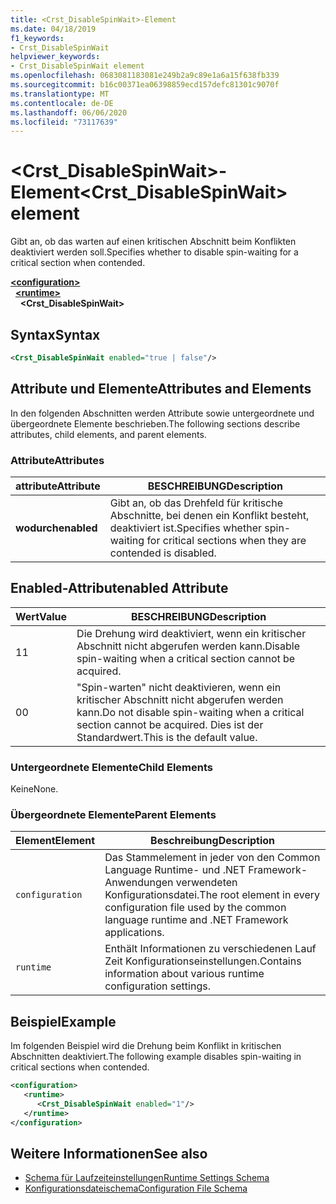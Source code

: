 ```yaml
---
title: <Crst_DisableSpinWait>-Element
ms.date: 04/18/2019
f1_keywords:
- Crst_DisableSpinWait
helpviewer_keywords:
- Crst_DisableSpinWait element
ms.openlocfilehash: 0683081183081e249b2a9c89e1a6a15f638fb339
ms.sourcegitcommit: b16c00371ea06398859ecd157defc81301c9070f
ms.translationtype: MT
ms.contentlocale: de-DE
ms.lasthandoff: 06/06/2020
ms.locfileid: "73117639"
---
```

# <a name="crst_disablespinwait-element"></a><span data-ttu-id="5c2fb-102">\<Crst_DisableSpinWait>-Element</span><span class="sxs-lookup"><span data-stu-id="5c2fb-102">\<Crst_DisableSpinWait> element</span></span>

<span data-ttu-id="5c2fb-103">Gibt an, ob das warten auf einen kritischen Abschnitt beim Konflikten deaktiviert werden soll.</span><span class="sxs-lookup"><span data-stu-id="5c2fb-103">Specifies whether to disable spin-waiting for a critical section when contended.</span></span>  
  
[**\<configuration>**](../configuration-element.md)\
&nbsp;&nbsp;[**\<runtime>**](runtime-element.md)\
&nbsp;&nbsp;&nbsp;&nbsp;**\<Crst_DisableSpinWait>**  
  
## <a name="syntax"></a><span data-ttu-id="5c2fb-104">Syntax</span><span class="sxs-lookup"><span data-stu-id="5c2fb-104">Syntax</span></span>  
  
```xml  
<Crst_DisableSpinWait enabled="true | false"/>  
```  
  
## <a name="attributes-and-elements"></a><span data-ttu-id="5c2fb-105">Attribute und Elemente</span><span class="sxs-lookup"><span data-stu-id="5c2fb-105">Attributes and Elements</span></span>

<span data-ttu-id="5c2fb-106">In den folgenden Abschnitten werden Attribute sowie untergeordnete und übergeordnete Elemente beschrieben.</span><span class="sxs-lookup"><span data-stu-id="5c2fb-106">The following sections describe attributes, child elements, and parent elements.</span></span>  
  
### <a name="attributes"></a><span data-ttu-id="5c2fb-107">Attribute</span><span class="sxs-lookup"><span data-stu-id="5c2fb-107">Attributes</span></span>  
  
|<span data-ttu-id="5c2fb-108">attribute</span><span class="sxs-lookup"><span data-stu-id="5c2fb-108">Attribute</span></span>|<span data-ttu-id="5c2fb-109">BESCHREIBUNG</span><span class="sxs-lookup"><span data-stu-id="5c2fb-109">Description</span></span>|  
|---------------|-----------------|  
|<span data-ttu-id="5c2fb-110">**wodurch**</span><span class="sxs-lookup"><span data-stu-id="5c2fb-110">**enabled**</span></span>|<span data-ttu-id="5c2fb-111">Gibt an, ob das Drehfeld für kritische Abschnitte, bei denen ein Konflikt besteht, deaktiviert ist.</span><span class="sxs-lookup"><span data-stu-id="5c2fb-111">Specifies whether spin-waiting for critical sections when they are contended is disabled.</span></span>|  
  
## <a name="enabled-attribute"></a><span data-ttu-id="5c2fb-112">Enabled-Attribut</span><span class="sxs-lookup"><span data-stu-id="5c2fb-112">enabled Attribute</span></span>  
  
|<span data-ttu-id="5c2fb-113">Wert</span><span class="sxs-lookup"><span data-stu-id="5c2fb-113">Value</span></span>|<span data-ttu-id="5c2fb-114">BESCHREIBUNG</span><span class="sxs-lookup"><span data-stu-id="5c2fb-114">Description</span></span>|  
|-----------|-----------------|  
|<span data-ttu-id="5c2fb-115">1</span><span class="sxs-lookup"><span data-stu-id="5c2fb-115">1</span></span>|<span data-ttu-id="5c2fb-116">Die Drehung wird deaktiviert, wenn ein kritischer Abschnitt nicht abgerufen werden kann.</span><span class="sxs-lookup"><span data-stu-id="5c2fb-116">Disable spin-waiting when a critical section cannot be acquired.</span></span>|  
|<span data-ttu-id="5c2fb-117">0</span><span class="sxs-lookup"><span data-stu-id="5c2fb-117">0</span></span>|<span data-ttu-id="5c2fb-118">"Spin-warten" nicht deaktivieren, wenn ein kritischer Abschnitt nicht abgerufen werden kann.</span><span class="sxs-lookup"><span data-stu-id="5c2fb-118">Do not disable spin-waiting when a critical section cannot be acquired.</span></span> <span data-ttu-id="5c2fb-119">Dies ist der Standardwert.</span><span class="sxs-lookup"><span data-stu-id="5c2fb-119">This is the default value.</span></span>|  
  
### <a name="child-elements"></a><span data-ttu-id="5c2fb-120">Untergeordnete Elemente</span><span class="sxs-lookup"><span data-stu-id="5c2fb-120">Child Elements</span></span>  
 <span data-ttu-id="5c2fb-121">Keine</span><span class="sxs-lookup"><span data-stu-id="5c2fb-121">None.</span></span>  
  
### <a name="parent-elements"></a><span data-ttu-id="5c2fb-122">Übergeordnete Elemente</span><span class="sxs-lookup"><span data-stu-id="5c2fb-122">Parent Elements</span></span>  
  
|<span data-ttu-id="5c2fb-123">Element</span><span class="sxs-lookup"><span data-stu-id="5c2fb-123">Element</span></span>|<span data-ttu-id="5c2fb-124">Beschreibung</span><span class="sxs-lookup"><span data-stu-id="5c2fb-124">Description</span></span>|  
|-------------|-----------------|  
|`configuration`|<span data-ttu-id="5c2fb-125">Das Stammelement in jeder von den Common Language Runtime- und .NET Framework-Anwendungen verwendeten Konfigurationsdatei.</span><span class="sxs-lookup"><span data-stu-id="5c2fb-125">The root element in every configuration file used by the common language runtime and .NET Framework applications.</span></span>|  
|`runtime`|<span data-ttu-id="5c2fb-126">Enthält Informationen zu verschiedenen Lauf Zeit Konfigurationseinstellungen.</span><span class="sxs-lookup"><span data-stu-id="5c2fb-126">Contains information about various runtime configuration settings.</span></span>|  
  
## <a name="example"></a><span data-ttu-id="5c2fb-127">Beispiel</span><span class="sxs-lookup"><span data-stu-id="5c2fb-127">Example</span></span>  

<span data-ttu-id="5c2fb-128">Im folgenden Beispiel wird die Drehung beim Konflikt in kritischen Abschnitten deaktiviert.</span><span class="sxs-lookup"><span data-stu-id="5c2fb-128">The following example disables spin-waiting in critical sections when contended.</span></span>  
  
```xml  
<configuration>  
   <runtime>  
      <Crst_DisableSpinWait enabled="1"/>  
   </runtime>  
</configuration>  
```  
  
## <a name="see-also"></a><span data-ttu-id="5c2fb-129">Weitere Informationen</span><span class="sxs-lookup"><span data-stu-id="5c2fb-129">See also</span></span>

- [<span data-ttu-id="5c2fb-130">Schema für Laufzeiteinstellungen</span><span class="sxs-lookup"><span data-stu-id="5c2fb-130">Runtime Settings Schema</span></span>](index.md)
- [<span data-ttu-id="5c2fb-131">Konfigurationsdateischema</span><span class="sxs-lookup"><span data-stu-id="5c2fb-131">Configuration File Schema</span></span>](../index.md)
